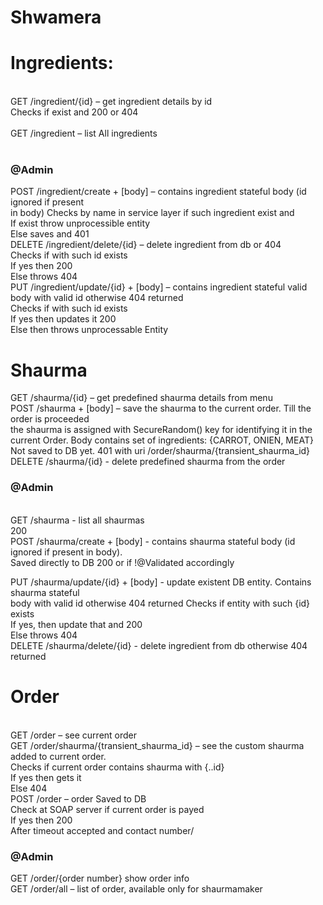 # Shwamera

<h1>Ingredients:</h1>
<br/>
GET /ingredient/{id}  – get ingredient details by id <br/>
Checks if exist and 200 or 404<br/>
<br/>
GET /ingredient – list All ingredients<br/>
<br/>
<h3>@Admin</h3>
POST /ingredient/create  + [body]  – contains ingredient stateful body (id ignored if present <br/>in body)
	Checks by name in service layer if such ingredient exist and<br/>
		If exist throw unprocessible entity<br/>
		Else saves and 401<br/>
DELETE /ingredient/delete/{id}     – delete ingredient from db or 404<br/>
	Checks if with such id exists <br/>
		If yes then 200<br/>
		Else throws 404<br/>
PUT /ingredient/update/{id} + [body] –  contains ingredient stateful valid body with valid id otherwise 404 returned<br/>
	Checks if with such id exists<br/>
		If yes then updates it 200<br/>
		Else then throws unprocessable Entity<br/>
<h1>Shaurma</h1>

GET /shaurma/{id} – get predefined shaurma details from menu<br/>
POST /shaurma + [body] – save the shaurma to the current order. Till the order is proceeded <br/>the shaurma is assigned with SecureRandom() key for identifying it in the current Order. Body contains set of ingredients: {CARROT, ONIEN, MEAT} Not saved to DB yet.
	401 with uri  /order/shaurma/{transient_shaurma_id}<br/>
DELETE /shaurma/{id} - delete predefined shaurma from the order<br/>
		
<h3>@Admin</h3><br/>
GET /shaurma    - list all shaurmas<br/>
	200<br/>
POST /shaurma/create   + [body]  - contains shaurma stateful body (id ignored if present in body).<br/> Saved directly to DB
	200 or if !@Validated accordingly<br/>

PUT /shaurma/update/{id}  + [body]  - update existent DB entity. Contains shaurma stateful <br/>body with valid id otherwise 404 returned
	Checks if entity with such {id} exists<br/>
		If yes, then update that and 200<br/>
		Else throws 404<br/>
DELETE /shaurma/delete/{id}    - delete ingredient from db otherwise 404 returned<br/>
<h1>Order</h1><br/>
GET /order – see current order<br/>
GET /order/shaurma/{transient_shaurma_id} – see the custom shaurma added to current order.<br/>
	Checks if current order contains shaurma with {..id} <br/>
		If yes then gets it<br/>
		Else 404<br/>
POST /order – order Saved to DB<br/>
	Check at SOAP server if current order is payed<br/>
		If yes then 200<br/>
		After timeout accepted and contact number/<br/>
<h3>@Admin</h3>
GET /order/{order number} show order info<br/>
GET /order/all – list of order, available only for shaurmamaker<br/>
